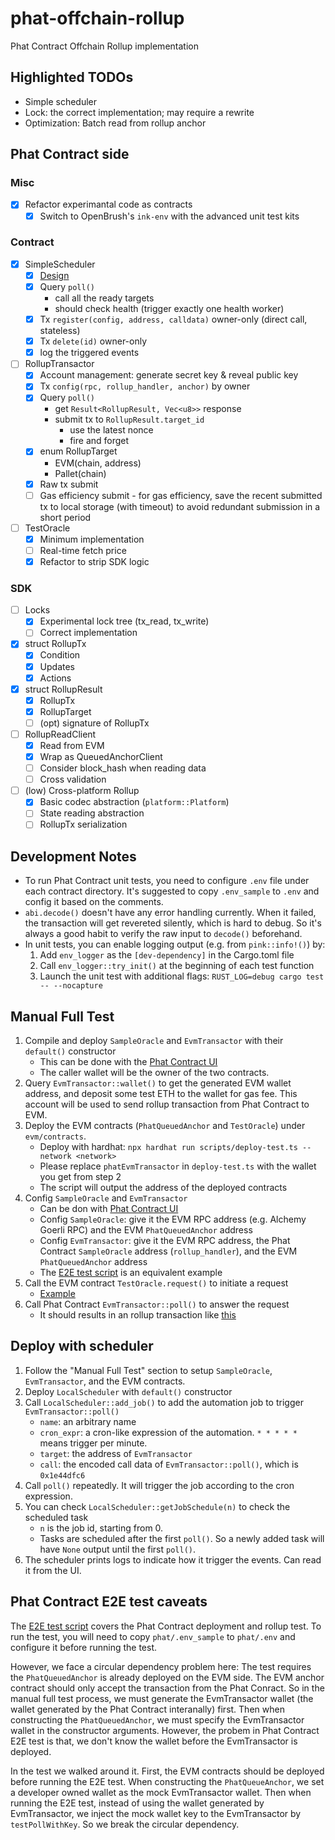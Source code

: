 # phat-offchain-rollup
Phat Contract Offchain Rollup implementation

## Highlighted TODOs

- Simple scheduler
- Lock: the correct implementation; may require a rewrite
- Optimization: Batch read from rollup anchor

## Phat Contract side

### Misc

- [x] Refactor experimantal code as contracts
    - [x] Switch to OpenBrush's `ink-env` with the advanced unit test kits

### Contract

- [x] SimpleScheduler
    - [x] [Design](https://hackmd.io/vl7oVbUlQmW8a_rcxhk9JQ)
    - [x] Query `poll()`
        - call all the ready targets
        - should check health (trigger exactly one health worker)
    - [x] Tx `register(config, address, calldata)` owner-only (direct call, stateless)
    - [x] Tx `delete(id)` owner-only
    - [x] log the triggered events
- [ ] RollupTransactor
    - [x] Account management: generate secret key & reveal public key
    - [x] Tx `config(rpc, rollup_handler, anchor)` by owner
    - [x] Query `poll()`
        - get `Result<RollupResult, Vec<u8>>` response
        - submit tx to `RollupResult.target_id`
            - use the latest nonce
            - fire and forget
    - [x] enum RollupTarget
        - EVM(chain, address)
        - Pallet(chain)
    - [x] Raw tx submit
    - [ ] Gas efficiency submit
            - for gas efficiency, save the recent submitted tx to local storage (with timeout) to avoid redundant submission in a short period
- [ ] TestOracle
    - [x] Minimum implementation
    - [ ] Real-time fetch price
    - [x] Refactor to strip SDK logic

### SDK

- [ ] Locks
    - [x] Experimental lock tree (tx_read, tx_write)
    - [ ] Correct implementation
- [x] struct RollupTx
    - [x] Condition
    - [x] Updates
    - [x] Actions
- [x] struct RollupResult
    - [x] RollupTx
    - [x] RollupTarget
    - [ ] (opt) signature of RollupTx
- [ ] RollupReadClient
    - [x] Read from EVM
    - [x] Wrap as QueuedAnchorClient
    - [ ] Consider block_hash when reading data
    - [ ] Cross validation
- [ ] (low) Cross-platform Rollup
    - [x] Basic codec abstraction (`platform::Platform`)
    - [ ] State reading abstraction
    - [ ] RollupTx serialization

## Development Notes

- To run Phat Contract unit tests, you need to configure `.env` file under each contract directory. It's suggested to copy `.env_sample` to `.env` and config it based on the comments.
- `abi.decode()` doesn't have any error handling currently. When it failed, the transaction will get revereted silently, which is hard to debug. So it's always a good habit to verify the raw input to `decode()` beforehand.
- In unit tests, you can enable logging output (e.g. from `pink::info!()`) by:
    1. Add `env_logger` as the `[dev-dependency]` in the Cargo.toml file
    2. Call `env_logger::try_init()` at the beginning of each test function
    3. Launch the unit test with additional flags: `RUST_LOG=debug cargo test -- --nocapture`

## Manual Full Test

1. Compile and deploy `SampleOracle` and `EvmTransactor` with their `default()` constructor
    - This can be done with the [Phat Contract UI](https://phat.phala.network)
    - The caller wallet will be the owner of the two contracts.
2. Query `EvmTransactor::wallet()` to get the generated EVM wallet address, and deposit some test ETH to the wallet for gas fee. This account will be used to send rollup transaction from Phat Contract to EVM.
3. Deploy the EVM contracts (`PhatQueuedAnchor` and `TestOracle`) under `evm/contracts`.
    - Deploy with hardhat: `npx hardhat run scripts/deploy-test.ts --network <network>`
    - Please replace `phatEvmTransactor` in `deploy-test.ts` with the wallet you get from step 2
    - The script will output the address of the deployed contracts
4. Config `SampleOracle` and `EvmTransactor`
    - Can be don with [Phat Contract UI](https://phat.phala.network)
    - Config `SampleOracle`: give it the EVM RPC address (e.g. Alchemy Goerli RPC) and the EVM `PhatQueuedAnchor` address
    - Config `EvmTransactor`: give it the EVM RPC address, the Phat Contract `SampleOracle` address (`rollup_handler`), and the EVM `PhatQueuedAnchor` address
    - The [E2E test script](./phat/tests/e2e.test.ts) is an equivalent example
4. Call the EVM contract `TestOracle.request()` to initiate a request
    - [Example](https://goerli.etherscan.io/tx/0x2bd59af64763c8a330698709b34bd8ce70f4a7ce9c5505f855978080a8fa9597)
5. Call Phat Contract `EvmTransactor::poll()` to answer the request
    - It should results in an rollup transaction like [this](https://goerli.etherscan.io/tx/0x888a84c2964b9eac7923f9daa59446e12a9d93414fe63a964004de515bab9f02)

## Deploy with scheduler

1. Follow the "Manual Full Test" section to setup `SampleOracle`, `EvmTransactor`, and the EVM contracts.
2. Deploy `LocalScheduler` with `default()` constructor
3. Call `LocalScheduler::add_job()` to add the automation job to trigger `EvmTransactor::poll()`
    - `name`: an arbitrary name
    - `cron_expr`: a cron-like expression of the automation. `* * * * *` means trigger per minute.
    - `target`: the address of `EvmTransactor`
    - `call`: the encoded call data of `EvmTransactor::poll()`, which is `0x1e44dfc6`
4. Call `poll()` repeatedly. It will trigger the job according to the cron expression.
5. You can check `LocalScheduler::getJobSchedule(n)` to check the scheduled task
    - `n` is the job id, starting from 0.
    - Tasks are scheduled after the first `poll()`. So a newly added task will have `None` output until the first `poll()`.
6. The scheduler prints logs to indicate how it trigger the events. Can read it from the UI.

## Phat Contract E2E test caveats

The [E2E test script](./phat/tests/e2e.test.ts) covers the Phat Contract deployment and rollup test. To run the test, you will need to copy `phat/.env_sample` to `phat/.env` and configure it before running the test.

However, we face a circular dependency problem here: The test requires the `PhatQueuedAnchor` is already deployed on the EVM side. The EVM anchor contract should only accept the transaction from the Phat Conract. So in the manual full test process, we must generate the EvmTransactor wallet (the wallet generated by the Phat Contract interanally) first. Then when constructing the `PhatQueuedAnchor`, we must specify the EvmTransactor wallet in the constructor arguments. However, the probem in Phat Contract E2E test is that, we don't know the wallet before the EvmTransactor is deployed.

In the test we walked around it. First, the EVM contracts should be deployed before running the E2E test. When constructing the `PhatQueueAnchor`, we set a developer owned wallet as the mock EvmTransactor wallet. Then when running the E2E test, instead of using the wallet generated by EvmTransactor, we inject the mock wallet key to the EvmTransactor by `testPollWithKey`. So we break the circular dependency.